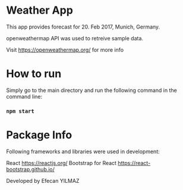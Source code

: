 # Weather App

This app provides forecast for 20. Feb 2017, Munich, Germany.

openweathermap API was used to retreive sample data.

Visit https://openweathermap.org/ for more info

# How to run

Simply go to the main directory and run the following command in the command line:

### `npm start`

# Package Info

Following frameworks and libraries were used in development:

React https://reactjs.org/
Bootstrap for React https://react-bootstrap.github.io/

Developed by Efecan YILMAZ